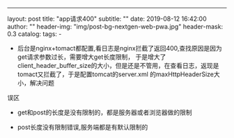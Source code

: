 ---
layout:     post
title:      "app请求400"
subtitle:   ""
date:       2019-08-12 16:42:00
author:     ""
header-img: "img/post-bg-nextgen-web-pwa.jpg"
header-mask: 0.3
catalog:
tags:
    -

- 后台是nginx+tomact都配置,看日志是nginx拦截了返回400,查找原因是因为get请求参数过长，需要增大get长度限制，
于是增大了 client_header_buffer_size的大小，但是还是不管用，在查看日志，返现是tomact又拦截了，于是配置tomcat的server.xml
的maxHttpHeaderSize大小，解决问题

误区

-  get和post的长度是没有限制的，都是服务器或者浏览器做的限制

- post长度没有限制错误,服务端都是有默认限制的